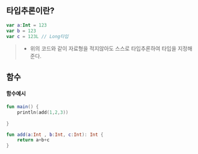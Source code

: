 ## 타입추론이란?
```Kotlin
var a:Int = 123
var b = 123
var c = 123L // Long타입
```
> * 위의 코드와 같이 자료형을 적지않아도 스스로 타입추론하여 타입을 지정해준다.

## 함수
#### 함수예시
```Kotlin
fun main() {
    println(add(1,2,3))
    
}

fun add(a:Int , b:Int, c:Int): Int {
    return a+b+c
}
```
